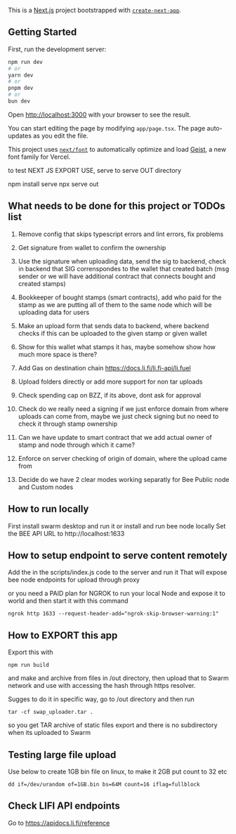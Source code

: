 This is a [Next.js](https://nextjs.org) project bootstrapped with [`create-next-app`](https://nextjs.org/docs/app/api-reference/cli/create-next-app).

## Getting Started

First, run the development server:

```bash
npm run dev
# or
yarn dev
# or
pnpm dev
# or
bun dev
```

Open [http://localhost:3000](http://localhost:3000) with your browser to see the result.

You can start editing the page by modifying `app/page.tsx`. The page auto-updates as you edit the file.

This project uses [`next/font`](https://nextjs.org/docs/app/building-your-application/optimizing/fonts) to automatically optimize and load [Geist](https://vercel.com/font), a new font family for Vercel.

to test NEXT JS EXPORT USE, serve to serve OUT directory

npm install serve
npx serve out

## What needs to be done for this project or TODOs list

1. Remove config that skips typescript errors and lint errors, fix problems

2. Get signature from wallet to confirm the ownership

3. Use the signature when uploading data, send the sig to backend, check in backend that SIG correnspondes to the wallet that created batch (msg sender or we will have additional contract that connects bought and created stamps)

4. Bookkeeper of bought stamps (smart contracts), add who paid for the stamp as we are putting all of them to the same node which will be uploading data for users

5. Make an upload form that sends data to backend, where backend checks if this can be uploaded to the given stamp or given wallet

6. Show for this wallet what stamps it has, maybe somehow show how much more space is there?

7. Add Gas on destination chain https://docs.li.fi/li.fi-api/li.fuel

8. Upload folders directly or add more support for non tar uploads

9. Check spending cap on BZZ, if its above, dont ask for approval

10. Check do we really need a signing if we just enforce domain from where uploads can come from, maybe we just check signing but no need to check it through stamp ownership

11. Can we have update to smart contract that we add actual owner of stamp and node through which it came?

12. Enforce on server checking of origin of domain, where the upload came from

13. Decide do we have 2 clear modes working separatly for Bee Public node and Custom nodes

## How to run locally

First install swarm desktop and run it or install and run bee node locally
Set the BEE API URL to http://localhost:1633

## How to setup endpoint to serve content remotely

Add the in the scripts/index.js code to the server and run it
That will expose bee node endpoints for upload through proxy

or you need a PAID plan for NGROK to run your local Node and expose it to world and then start it with this command

```CLI
ngrok http 1633 --request-header-add="ngrok-skip-browser-warning:1"
```

## How to EXPORT this app

Export this with

```
npm run build
```

and make and archive from files in /out directory, then upload that to Swarm network and use with accessing
the hash through https resolver.

Sugges to do it in specific way, go to /out directory and then run

```
tar -cf swap_uploader.tar .
```

so you get TAR archive of static files export and there is no subdirectory when its uploaded to Swarm

## Testing large file upload

Use below to create 1GB bin file on linux, to make it 2GB put count to 32 etc

```
dd if=/dev/urandom of=1GB.bin bs=64M count=16 iflag=fullblock
```

## Check LIFI API endpoints

Go to https://apidocs.li.fi/reference
